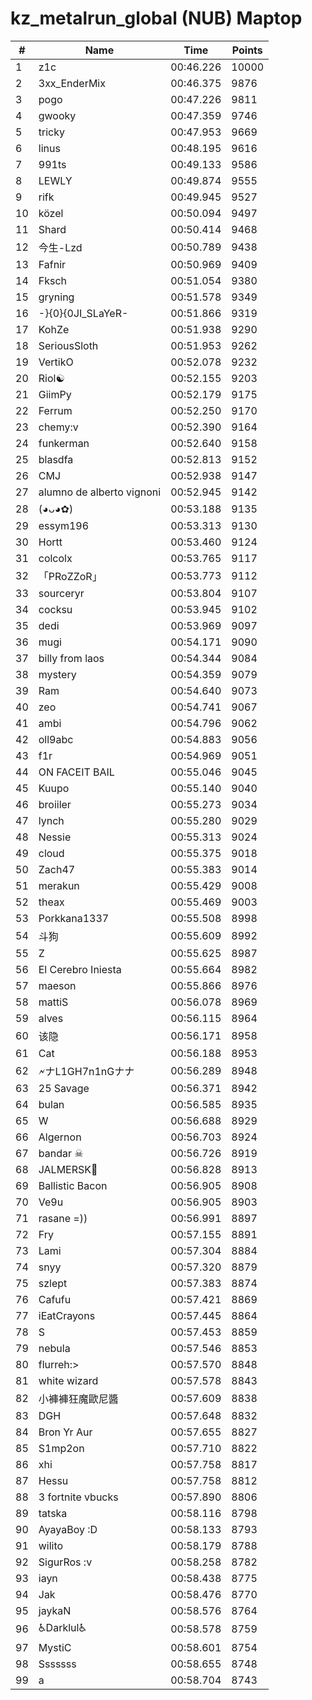 # kz_metalrun_global (NUB) Maptop

|  # | Name | Time | Points |
|-------------- | -------------- | -------------- | -------------- | 
| 1 | z1c | 00:46.226 | 10000 | 
| 2 | 3xx_EnderMix | 00:46.375 | 9876 | 
| 3 | pogo | 00:47.226 | 9811 | 
| 4 | gwooky | 00:47.359 | 9746 | 
| 5 | tricky | 00:47.953 | 9669 | 
| 6 | linus | 00:48.195 | 9616 | 
| 7 | 991ts | 00:49.133 | 9586 | 
| 8 | LEWLY | 00:49.874 | 9555 | 
| 9 | rifk | 00:49.945 | 9527 | 
| 10 | közel | 00:50.094 | 9497 | 
| 11 | Shard | 00:50.414 | 9468 | 
| 12 | 今生-Lzd | 00:50.789 | 9438 | 
| 13 | Fafnir | 00:50.969 | 9409 | 
| 14 | Fksch | 00:51.054 | 9380 | 
| 15 | gryning | 00:51.578 | 9349 | 
| 16 | -}{0}{0JI_SLaYeR- | 00:51.866 | 9319 | 
| 17 | KohZe | 00:51.938 | 9290 | 
| 18 | SeriousSloth | 00:51.953 | 9262 | 
| 19 | VertikO | 00:52.078 | 9232 | 
| 20 | Riol☯ | 00:52.155 | 9203 | 
| 21 | GiimPy | 00:52.179 | 9175 | 
| 22 | Ferrum | 00:52.250 | 9170 | 
| 23 | chemy:v | 00:52.390 | 9164 | 
| 24 | funkerman | 00:52.640 | 9158 | 
| 25 | blasdfa | 00:52.813 | 9152 | 
| 26 | CMJ | 00:52.938 | 9147 | 
| 27 | alumno de alberto vignoni | 00:52.945 | 9142 | 
| 28 | (◕ᴗ◕✿) | 00:53.188 | 9135 | 
| 29 | essym196 | 00:53.313 | 9130 | 
| 30 | Hortt | 00:53.460 | 9124 | 
| 31 | colcolx | 00:53.765 | 9117 | 
| 32 | 「PRoZZoR」 | 00:53.773 | 9112 | 
| 33 | sourceryr | 00:53.804 | 9107 | 
| 34 | cocksu | 00:53.945 | 9102 | 
| 35 | dedi | 00:53.969 | 9097 | 
| 36 | mugi | 00:54.171 | 9090 | 
| 37 | billy from laos | 00:54.344 | 9084 | 
| 38 | mystery | 00:54.359 | 9079 | 
| 39 | Ram | 00:54.640 | 9073 | 
| 40 | zeo | 00:54.741 | 9067 | 
| 41 | ambi | 00:54.796 | 9062 | 
| 42 | oll9abc | 00:54.883 | 9056 | 
| 43 | f1r | 00:54.969 | 9051 | 
| 44 | ON FACEIT BAIL | 00:55.046 | 9045 | 
| 45 | Kuupo | 00:55.140 | 9040 | 
| 46 | broiiler | 00:55.273 | 9034 | 
| 47 | lynch | 00:55.280 | 9029 | 
| 48 | Nessie | 00:55.313 | 9024 | 
| 49 | cloud | 00:55.375 | 9018 | 
| 50 | Zach47 | 00:55.383 | 9014 | 
| 51 | merakun | 00:55.429 | 9008 | 
| 52 | theax | 00:55.469 | 9003 | 
| 53 | Porkkana1337 | 00:55.508 | 8998 | 
| 54 | 斗狗 | 00:55.609 | 8992 | 
| 55 | Z | 00:55.625 | 8987 | 
| 56 | El Cerebro Iniesta | 00:55.664 | 8982 | 
| 57 | maeson | 00:55.866 | 8976 | 
| 58 | mattiS | 00:56.078 | 8969 | 
| 59 | alves | 00:56.115 | 8964 | 
| 60 | 该隐 | 00:56.171 | 8958 | 
| 61 | Cat | 00:56.188 | 8953 | 
| 62 | 🗲ナL1GH7n1nGナナ | 00:56.289 | 8948 | 
| 63 | 25 Savage | 00:56.371 | 8942 | 
| 64 | bulan | 00:56.585 | 8935 | 
| 65 | W | 00:56.688 | 8929 | 
| 66 | Algernon | 00:56.703 | 8924 | 
| 67 | bandar ☠ | 00:56.726 | 8919 | 
| 68 | JALMERSK👀 | 00:56.828 | 8913 | 
| 69 | Ballistic Bacon | 00:56.905 | 8908 | 
| 70 | Ve9u | 00:56.905 | 8903 | 
| 71 | rasane =)) | 00:56.991 | 8897 | 
| 72 | Fry | 00:57.155 | 8891 | 
| 73 | Lami | 00:57.304 | 8884 | 
| 74 | snyy | 00:57.320 | 8879 | 
| 75 | szlept | 00:57.383 | 8874 | 
| 76 | Cafufu | 00:57.421 | 8869 | 
| 77 | iEatCrayons | 00:57.445 | 8864 | 
| 78 | S | 00:57.453 | 8859 | 
| 79 | nebula | 00:57.546 | 8853 | 
| 80 | flurreh:> | 00:57.570 | 8848 | 
| 81 | white wizard | 00:57.578 | 8843 | 
| 82 | 小褲褲狂魔歐尼醬 | 00:57.609 | 8838 | 
| 83 | DGH | 00:57.648 | 8832 | 
| 84 | Bron Yr Aur | 00:57.655 | 8827 | 
| 85 | S1mp2on | 00:57.710 | 8822 | 
| 86 | xhi | 00:57.758 | 8817 | 
| 87 | Hessu | 00:57.758 | 8812 | 
| 88 | 3 fortnite vbucks | 00:57.890 | 8806 | 
| 89 | tatska | 00:58.116 | 8798 | 
| 90 | AyayaBoy :D | 00:58.133 | 8793 | 
| 91 | wilito | 00:58.179 | 8788 | 
| 92 | SigurRos :v | 00:58.258 | 8782 | 
| 93 | iayn | 00:58.438 | 8775 | 
| 94 | Jak | 00:58.476 | 8770 | 
| 95 | jaykaN | 00:58.576 | 8764 | 
| 96 | ♿Darklul♿ | 00:58.578 | 8759 | 
| 97 | MystiC | 00:58.601 | 8754 | 
| 98 | Sssssss | 00:58.655 | 8748 | 
| 99 | a | 00:58.704 | 8743 | 

